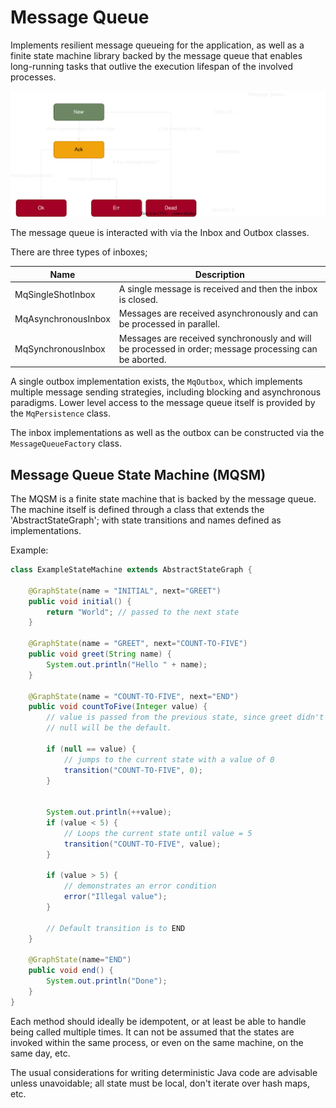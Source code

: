 # Message Queue

Implements resilient message queueing for the application,
as well as a finite state machine library backed by the
message queue that enables long-running tasks that outlive
the execution lifespan of the involved processes. 

![Message States](msgstate.svg)

The message queue is interacted with via the Inbox and Outbox classes.

There are three types of inboxes;

Name|Description
---|---
MqSingleShotInbox|A single message is received and then the inbox is closed.
MqAsynchronousInbox|Messages are received asynchronously and can be processed in parallel.
MqSynchronousInbox|Messages are received synchronously and will be processed in order; message processing can be aborted.

A single outbox implementation exists, the `MqOutbox`, which implements multiple message sending strategies,
including blocking and asynchronous paradigms.  Lower level access to the message queue itself is provided by the `MqPersistence` class.

The inbox implementations as well as the outbox can be constructed via the `MessageQueueFactory` class. 

## Message Queue State Machine (MQSM)

The MQSM is a finite state machine that is backed by the message queue.  The machine itself
is defined through a class that extends the 'AbstractStateGraph'; with state transitions and
names defined as implementations.

Example:

```java
class ExampleStateMachine extends AbstractStateGraph {
    
    @GraphState(name = "INITIAL", next="GREET")
    public void initial() {
        return "World"; // passed to the next state
    }

    @GraphState(name = "GREET", next="COUNT-TO-FIVE")
    public void greet(String name) {
        System.out.println("Hello " + name);
    }

    @GraphState(name = "COUNT-TO-FIVE", next="END")
    public void countToFive(Integer value) {
        // value is passed from the previous state, since greet didn't pass a value,
        // null will be the default.
        
        if (null == value) {
            // jumps to the current state with a value of 0
            transition("COUNT-TO-FIVE", 0);
        }


        System.out.println(++value);
        if (value < 5) {
            // Loops the current state until value = 5
            transition("COUNT-TO-FIVE", value);
        }
        
        if (value > 5) {
            // demonstrates an error condition
            error("Illegal value");
        }
        
        // Default transition is to END
    }
    
    @GraphState(name="END")
    public void end() {
        System.out.println("Done");
    }
}
```

Each method should ideally be idempotent, or at least be able to handle being called multiple times.
It can not be assumed that the states are invoked within the same process, or even on the same machine,
on the same day, etc.

The usual considerations for writing deterministic Java code are advisable unless unavoidable; 
all state must be local, don't iterate over hash maps, etc. 